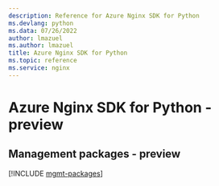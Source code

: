 ```yaml
---
description: Reference for Azure Nginx SDK for Python
ms.devlang: python
ms.data: 07/26/2022
author: lmazuel
ms.author: lmazuel
title: Azure Nginx SDK for Python
ms.topic: reference
ms.service: nginx
---
```

# Azure Nginx SDK for Python - preview

## Management packages - preview
[!INCLUDE [mgmt-packages](nginx-mgmt-index.md)]